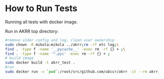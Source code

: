 # How to Run Tests

Running all tests with docker image.

Run in AKRR top directory:

```bash
#remove older config and log, clean user ownership
sudo chown -R mikola:mikola ../akrr;rm -rf etc log;\
find . -type f -name '__pycache__' -exec rm -rf {} + ;\
find . -type f -name '*.pyc' -exec rm -rf {} + ;
# build image
sudo docker build -t akrr_test .
#run
sudo docker run -v `pwd`:/root/src/github.com/ubccr/akrr -it --rm akrr_test
```